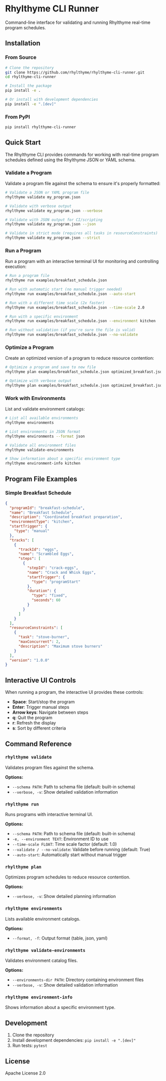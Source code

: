 # Rhylthyme CLI Runner

Command-line interface for validating and running Rhylthyme real-time program schedules.

## Installation

### From Source

```bash
# Clone the repository
git clone https://github.com/rhylthyme/rhylthyme-cli-runner.git
cd rhylthyme-cli-runner

# Install the package
pip install -e .

# Or install with development dependencies
pip install -e ".[dev]"
```

### From PyPI

```bash
pip install rhylthyme-cli-runner
```

## Quick Start

The Rhylthyme CLI provides commands for working with real-time program schedules defined using the Rhylthyme JSON or YAML schema.

### Validate a Program

Validate a program file against the schema to ensure it's properly formatted:

```bash
# Validate a JSON or YAML program file
rhylthyme validate my_program.json

# Validate with verbose output
rhylthyme validate my_program.json --verbose

# Validate with JSON output for CI/scripting
rhylthyme validate my_program.json --json

# Validate in strict mode (requires all tasks in resourceConstraints)
rhylthyme validate my_program.json --strict
```

### Run a Program

Run a program with an interactive terminal UI for monitoring and controlling execution:

```bash
# Run a program file
rhylthyme run examples/breakfast_schedule.json

# Run with automatic start (no manual trigger needed)
rhylthyme run examples/breakfast_schedule.json --auto-start

# Run with a different time scale (2x faster)
rhylthyme run examples/breakfast_schedule.json --time-scale 2.0

# Run with a specific environment
rhylthyme run examples/breakfast_schedule.json --environment kitchen

# Run without validation (if you're sure the file is valid)
rhylthyme run examples/breakfast_schedule.json --no-validate
```

### Optimize a Program

Create an optimized version of a program to reduce resource contention:

```bash
# Optimize a program and save to new file
rhylthyme plan examples/breakfast_schedule.json optimized_breakfast.json

# Optimize with verbose output
rhylthyme plan examples/breakfast_schedule.json optimized_breakfast.json --verbose
```

### Work with Environments

List and validate environment catalogs:

```bash
# List all available environments
rhylthyme environments

# List environments in JSON format
rhylthyme environments --format json

# Validate all environment files
rhylthyme validate-environments

# Show information about a specific environment type
rhylthyme environment-info kitchen
```

## Program File Examples

### Simple Breakfast Schedule

```json
{
  "programId": "breakfast-schedule",
  "name": "Breakfast Schedule",
  "description": "Coordinated breakfast preparation",
  "environmentType": "kitchen",
  "startTrigger": {
    "type": "manual"
  },
  "tracks": [
    {
      "trackId": "eggs",
      "name": "Scrambled Eggs",
      "steps": [
        {
          "stepId": "crack-eggs",
          "name": "Crack and Whisk Eggs",
          "startTrigger": {
            "type": "programStart"
          },
          "duration": {
            "type": "fixed",
            "seconds": 60
          }
        }
      ]
    }
  ],
  "resourceConstraints": [
    {
      "task": "stove-burner",
      "maxConcurrent": 2,
      "description": "Maximum stove burners"
    }
  ],
  "version": "1.0.0"
}
```

## Interactive UI Controls

When running a program, the interactive UI provides these controls:

- **Space**: Start/stop the program
- **Enter**: Trigger manual steps
- **Arrow keys**: Navigate between steps
- **q**: Quit the program
- **r**: Refresh the display
- **s**: Sort by different criteria

## Command Reference

### `rhylthyme validate`

Validates program files against the schema.

**Options:**
- `--schema PATH`: Path to schema file (default: built-in schema)
- `--verbose, -v`: Show detailed validation information

### `rhylthyme run`

Runs programs with interactive terminal UI.

**Options:**
- `--schema PATH`: Path to schema file (default: built-in schema)
- `-e, --environment TEXT`: Environment ID to use
- `--time-scale FLOAT`: Time scale factor (default: 1.0)
- `--validate / --no-validate`: Validate before running (default: True)
- `--auto-start`: Automatically start without manual trigger

### `rhylthyme plan`

Optimizes program schedules to reduce resource contention.

**Options:**
- `--verbose, -v`: Show detailed planning information

### `rhylthyme environments`

Lists available environment catalogs.

**Options:**
- `--format, -f`: Output format (table, json, yaml)

### `rhylthyme validate-environments`

Validates environment catalog files.

**Options:**
- `--environments-dir PATH`: Directory containing environment files
- `--verbose, -v`: Show detailed validation information

### `rhylthyme environment-info`

Shows information about a specific environment type.

## Development

1. Clone the repository
2. Install development dependencies: `pip install -e ".[dev]"`
3. Run tests: `pytest`

## License

Apache License 2.0 